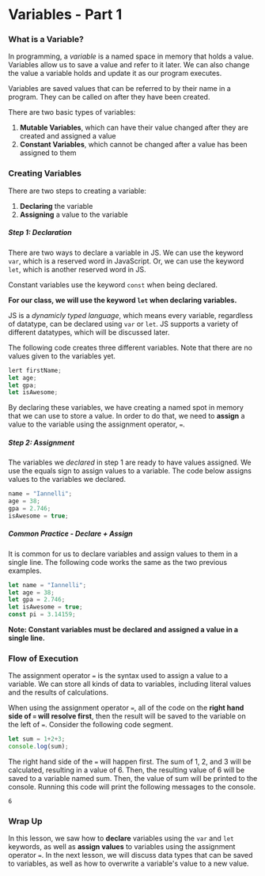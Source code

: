 # Variables - Part 1

### What is a Variable?

In programming, a *variable* is a named space in memory that holds a value. Variables allow us to save a value and refer to it later. We can also change the value a variable holds and update it as our program executes.

Variables are saved values that can be referred to by their name in a program. They can be called on after they have been created. 

There are two basic types of variables:
1. **Mutable Variables**, which can have their value changed after they are created and assigned a value
2. **Constant Variables**, which cannot be changed after a value has been assigned to them

### Creating Variables

There are two steps to creating a variable:
1. **Declaring** the variable
2. **Assigning** a value to the variable

 ##### Step 1: Declaration
 
 There are two ways to declare a variable in JS. We can use the keyword ```var```, which is a reserved word in JavaScript. Or, we can use the keyword ```let```, which is another reserved word in JS. 

 Constant variables use the keyword ```const``` when being declared. 

 **For our class, we will use the keyword ```let``` when declaring variables.**
 
 JS is a *dynamicly typed language*, which means every variable, regardless of datatype, can be declared using ```var``` or ```let```. JS supports a variety of different datatypes, which will be discussed later.

The following code creates three different variables. Note that there are no values given to the variables yet.

```javascript
lert firstName;
let age;
let gpa;
let isAwesome;
```

By declaring these variables, we have creating a named spot in memory that we can use to store a value. In order to do that, we need to **assign** a value to the variable using the assignment operator, ```=```.

##### Step 2: Assignment

The variables we *declared* in step 1 are ready to have values assigned. We use the equals sign to assign values to a variable. The code below assigns values to the variables we declared. 

```javascript
name = "Iannelli";
age = 38;
gpa = 2.746;
isAwesome = true;
```
##### Common Practice - Declare + Assign
It is common for us to declare variables and assign values to them in a single line. The following code works the same as the two previous examples.

```javascript
let name = "Iannelli";
let age = 38;
let gpa = 2.746;
let isAwesome = true;
const pi = 3.14159;
```
**Note: Constant variables must be declared and assigned a value in a single line.**

### Flow of Execution
The assignment operator ```=``` is the syntax used to assign a value to a variable. We can store all kinds of data to variables, including literal values and the results of calculations. 

When using the assignment operator ```=```, all of the code on the **right hand side of ```=``` will resolve first**, then the result will be saved to the variable on the left of ```=```. Consider the following code segment. 

```javascript
let sum = 1+2+3;
console.log(sum);
```
The right hand side of the ```=``` will happen first. The sum of 1, 2, and 3 will be calculated, resulting in a value of 6. Then, the resulting value of 6 will be saved to a variable named sum. Then, the value of sum will be printed to the console. Running this code will print the following messages to the console.

```
6
```

### Wrap Up

In this lesson, we saw how to **declare** variables using the ```var``` and ```let``` keywords, as well as **assign values** to variables using the assignment operator ```=```. In the next lesson, we will discuss data types that can be saved to variables, as well as how to overwrite a variable's value to a new value. 
